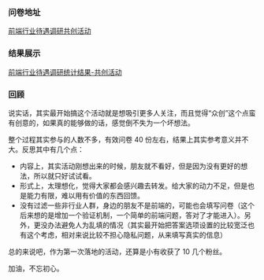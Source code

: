 ### 问卷地址

[前端行业待遇调研共创活动](https://wj.qq.com/s/2361104/8dc4)

### 结果展示

[前端行业待遇调研统计结果-共创活动](https://mp.weixin.qq.com/s/mGvZnTMB93uTCFj2HgIf0Q)

### 回顾

说实话，其实最开始搞这个活动就是想吸引更多人关注，而且觉得“众创”这个点蛮有创意的，如果真的能够做的话，感觉倒不失为一个坏想法。

整个过程其实参与的人数不多，有效问卷 40 份左右，结果上其实参考意义并不大。反思其中有几个点：

- 内容上，其实活动刚想出来的时候，朋友就不看好，但是因为没有更好的想法，所以就只好试试看。
- 形式上，太理想化，觉得大家都会感兴趣去转发。给大家的动力不足，但是也是能力有限，难以用有价值的东西回馈。
- 没有过滤一些非行业人群，身边的朋友不是前端的，可能也会填写问卷（这个后来想的是增加一个验证机制，一个简单的前端问题，答对了才能进入）。另外，更没办法避免人为乱填的情况（其实最开始把答案选项设置的比较宽泛也有这个考虑，相对来说比较不担心隐私问题，从来填写真实的信息）

总的来说吧，作为第一次落地的活动，还算是小有收获了 10 几个粉丝。

加油，不忘初心。
